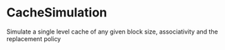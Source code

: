 # CacheSimulation
Simulate a single level cache of any given block size, associativity and the replacement policy
